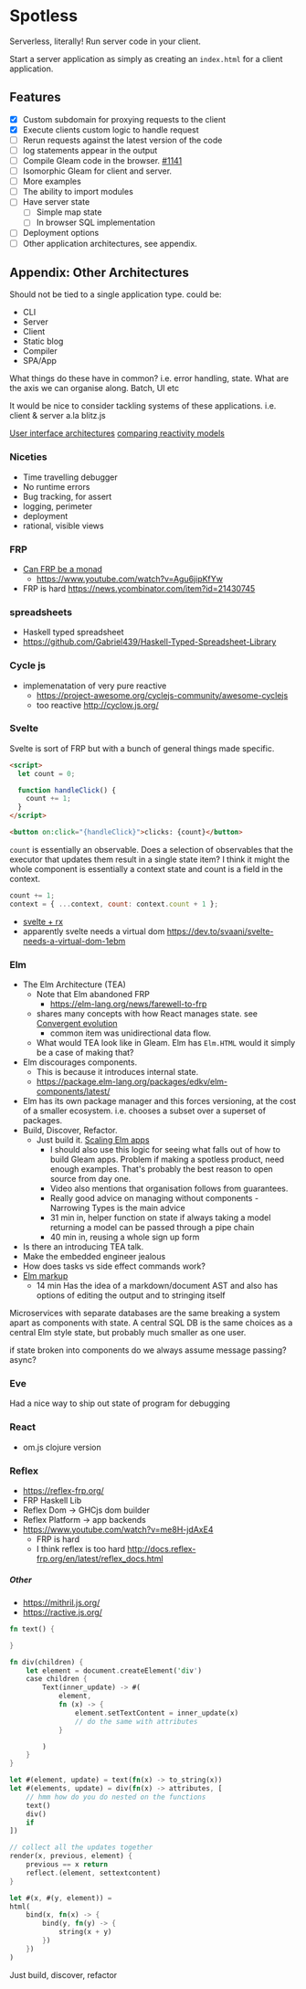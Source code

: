 # Spotless

Serverless, literally! Run server code in your client.

Start a server application as simply as creating an `index.html` for a client application.

## Features

- [x] Custom subdomain for proxying requests to the client
- [x] Execute clients custom logic to handle request
- [ ] Rerun requests against the latest version of the code
- [ ] log statements appear in the output
- [ ] Compile Gleam code in the browser. [#1141](https://github.com/gleam-lang/gleam/issues/1141)
- [ ] Isomorphic Gleam for client and server.
- [ ] More examples
- [ ] The ability to import modules
- [ ] Have server state
  - [ ] Simple map state
  - [ ] In browser SQL implementation
- [ ] Deployment options
- [ ] Other application architectures, see appendix.

## Appendix: Other Architectures

Should not be tied to a single application type. could be:

- CLI
- Server
- Client
- Static blog
- Compiler
- SPA/App

What things do these have in common? i.e. error handling, state.
What are the axis we can organise along. Batch, UI etc

It would be nice to consider tackling systems of these applications. i.e. client & server a.la blitz.js

[User interface architectures](https://staltz.com/unidirectional-user-interface-architectures.html)
[comparing reactivity models](https://dev.to/lloyds-digital/comparing-reactivity-models-react-vs-vue-vs-svelte-vs-mobx-vs-solid-29m8)

### Niceties

- Time travelling debugger
- No runtime errors
- Bug tracking, for assert
- logging, perimeter
- deployment
- rational, visible views

### FRP

- [Can FRP be a monad](https://stackoverflow.com/questions/28293831/can-functional-reactive-programming-frp-be-expressed-using-monads)
  - https://www.youtube.com/watch?v=Agu6jipKfYw
- FRP is hard https://news.ycombinator.com/item?id=21430745

### spreadsheets

- Haskell typed spreadsheet
- https://github.com/Gabriel439/Haskell-Typed-Spreadsheet-Library

### Cycle js

- implemenatation of very pure reactive
  - https://project-awesome.org/cyclejs-community/awesome-cyclejs
  - too reactive http://cyclow.js.org/

### Svelte

Svelte is sort of FRP but with a bunch of general things made specific.

```html
<script>
  let count = 0;

  function handleClick() {
    count += 1;
  }
</script>

<button on:click="{handleClick}">clicks: {count}</button>
```

`count` is essentially an observable.
Does a selection of observables that the executor that updates them result in a single state item?
I think it might the whole component is essentially a context state and count is a field in the context.

```js
count += 1;
context = { ...context, count: context.count + 1 };
```

- [svelte + rx](https://timdeschryver.dev/blog/unlocking-reactivity-with-svelte-and-rxjs)
- apparently svelte needs a virtual dom https://dev.to/svaani/svelte-needs-a-virtual-dom-1ebm

### Elm

- The Elm Architecture (TEA)
  - Note that Elm abandoned FRP
    - https://elm-lang.org/news/farewell-to-frp
  - shares many concepts with how React manages state. see [Convergent evolution](https://www.youtube.com/watch?v=jl1tGiUiTtI)
    - common item was unidirectional data flow.
  - What would TEA look like in Gleam. Elm has `Elm.HTML` would it simply be a case of making that?
- Elm discourages components.
  - This is because it introduces internal state.
  - https://package.elm-lang.org/packages/edkv/elm-components/latest/
- Elm has its own package manager and this forces versioning, at the cost of a smaller ecosystem. i.e. chooses a subset over a superset of packages.
- Build, Discover, Refactor.
  - Just build it. [Scaling Elm apps](https://www.youtube.com/watch?v=DoA4Txr4GUs)
    - I should also use this logic for seeing what falls out of how to build Gleam apps.
      Problem if making a spotless product, need enough examples.
      That's probably the best reason to open source from day one.
    - Video also mentions that organisation follows from guarantees.
    - Really good advice on managing without components - Narrowing Types is the main advice
    - 31 min in, helper function on state if always taking a model returning a model can be passed through a pipe chain
    - 40 min in, reusing a whole sign up form
- Is there an introducing TEA talk.
- Make the embedded engineer jealous
- How does tasks vs side effect commands work?
- [Elm markup](https://www.youtube.com/watch?v=8Zd3ocr9Di8)
  - 14 min Has the idea of a markdown/document AST and also has options of editing the output and to stringing itself

Microservices with separate databases are the same breaking a system apart as components with state.
A central SQL DB is the same choices as a central Elm style state, but probably much smaller as one user.

if state broken into components do we always assume message passing? async?

### Eve

Had a nice way to ship out state of program for debugging

### React

- om.js clojure version

### Reflex

- https://reflex-frp.org/
- FRP Haskell Lib
- Reflex Dom -> GHCjs dom builder
- Reflex Platform -> app backends
- https://www.youtube.com/watch?v=me8H-jdAxE4
  - FRP is hard
  - I think reflex is too hard http://docs.reflex-frp.org/en/latest/reflex_docs.html

##### Other

- https://mithril.js.org/
- https://ractive.js.org/

```rust
fn text() {

}

fn div(children) {
    let element = document.createElement('div')
    case children {
        Text(inner_update) -> #(
            element,
            fn (x) -> {
                element.setTextContent = inner_update(x)
                // do the same with attributes
            }

        )
    }
}

let #(element, update) = text(fn(x) -> to_string(x))
let #(elements, update) = div(fn(x) -> attributes, [
    // hmm how do you do nested on the functions
    text()
    div()
    if
])

// collect all the updates together
render(x, previous, element) {
    previous == x return
    reflect.(element, settextcontent)
}

let #(x, #(y, element)) =
html(
    bind(x, fn(x) -> {
        bind(y, fn(y) -> {
            string(x + y)
        })
    })
)
```

Just build, discover, refactor
